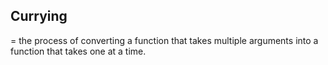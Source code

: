 ## Currying
= the process of converting a function that takes multiple arguments into a function that takes one at a time.